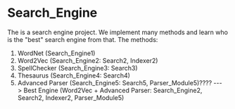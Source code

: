 # Search_Engine
The is a search engine project.
We implement many methods and learn who is the "best" search engine from that.
The methods:
1. WordNet (Search_Engine1)
2. Word2Vec (Search_Engine2: Search2, Indexer2)
3. SpellChecker (Search_Engine3: Search3)
4. Thesaurus (Search_Engine4: Search4)
5. Advanced Parser (Search_Engine5: Search5, Parser_Module5)????
---> Best Engine (Word2Vec + Advanced Parser: Search_Engine2, Search2, Indexer2, Parser_Module5)


